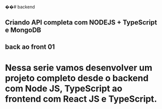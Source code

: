 ��#   b a c k e n d 
## Criando API completa com NODEJS + TypeScript e MongoDB 

## back ao front 01

<h1>Nessa serie vamos desenvolver um projeto completo desde o backend com Node JS, TypeScript ao frontend com React JS e TypeScript.
</h1>

 
 
